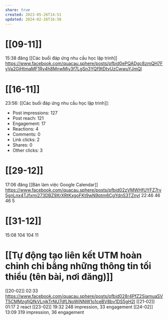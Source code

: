 ```yaml
---
share: true
created: 2023-05-26T14:51
updated: 2024-02-26T16:58
---
```

# [[09-11]]
15:38 đăng [[Các buổi đáp ứng nhu cầu học lập trình]] https://www.facebook.com/quacau.sphere/posts/pfbid0ePQADgc8zmQH7FyVa2GjHtmaMF1Rv4h8MnwMiy3f7LgSn3YQf9tDtvUzCwwuYJmQl

# [[16-11]]
23:56: [[Các buổi đáp ứng nhu cầu học lập trình]]:
- Post impressions: 127
- Post reach: 121
- Engagement: 17
- Reactions: 4
- Comments: 0
- Link clicks: 2
- Shares: 0
- Other clicks: 3

# [[29-12]]
17:06 đăng  [[Bàn làm việc Google Calendar]] https://www.facebook.com/quacau.sphere/posts/pfbid02zVMWHfUYFZ7rv5gnLnx4TJfxmi273DBZ9XrXRtKxgoFKt9wN9ptm6CgYdnS3TZnyl
22:46 46 46 5
# [[31-12]]
15:08 104 104 11

# [[Tự động tạo liên kết UTM hoàn chỉnh chỉ bằng những thông tin tối thiểu (tên bài, nơi đăng)]]
[[20-02]] 02:33 https://www.facebook.com/quacau.sphere/posts/pfbid028r4PfZ2SiamuaSVT5CMMzgfjQfkVLnjkTrNU7dfLNoWiNNW1o1ceBV8bv1DS5gH2l
[[21-02]] 01:17 2 react
[[23-02]] 19:32  248 impression, 33 engagement
[[24-02]] 13:09 319 impression, 36 engagement